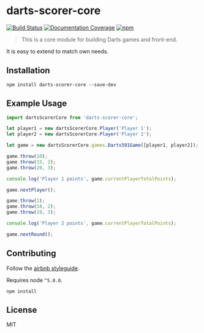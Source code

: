 # darts-scorer-core

[![Build Status](https://travis-ci.org/bogwro/darts-scorer-core.svg?branch=master)](https://travis-ci.org/bogwro/darts-scorer-core)
[![Documentation Coverage](https://doc.esdoc.org/github.com/bogwro/darts-scorer-core/badge.svg)](https://doc.esdoc.org/github.com/bogwro/darts-scorer-core/)
[![npm](https://img.shields.io/npm/v/darts-scorer-core.svg)](https://www.npmjs.com/package/darts-scorer-core)

> This is a core module for building Darts games and front-end.

It is easy to extend to match own needs.

## Installation

```
npm install darts-scorer-core --save-dev
```

## Example Usage

````javascript
import dartsScorerCore from 'darts-scorer-core';

let player1 = new dartsScorerCore.Player('Player 1');
let player2 = new dartsScorerCore.Player('Player 2');

let game = new dartsScorerCore.games.Darts501Game([player1, player2]);

game.throw(10);
game.throw(15, 2);
game.throw(20, 3);

console.log('Player 1 points', game.currentPlayerTotalPoints);

game.nextPlayer();

game.throw(1);
game.throw(18, 2);
game.throw(19, 3);

console.log('Player 2 points', game.currentPlayerTotalPoints);

game.nextRound();

````

## Contributing

Follow the [airbnb styleguide](https://github.com/airbnb/javascript#ecmascript-6-styles).

Requires node `^5.0.0`.

```
npm install 
```

## License

MIT